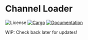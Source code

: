 # Channel Loader

![License](https://img.shields.io/badge/license-MIT-green.svg)
[![Cargo](https://img.shields.io/crates/v/channel-loader.svg)](https://crates.io/crates/channel-loader)
[![Documentation](https://docs.rs/channel-loader/badge.svg)](https://docs.rs/channel-loader)

WIP: Check back later for updates!
